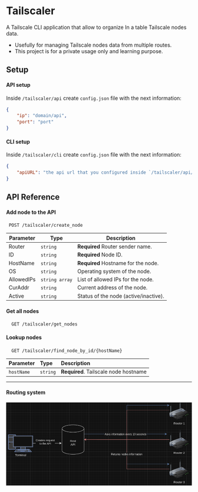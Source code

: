 # Tailscaler

A Tailscale CLI application that allow to organize In a table Tailscale nodes data.
* Usefully for managing Tailscale nodes data from multiple routes.
* This project is for a private usage only and learning purpose.

## Setup
#### API setup
Inside ```/tailscaler/api``` create ```config.json```
file with the next information:
```json
{
    "ip": "domain/api",
    "port": "port"
}

```
#### CLI setup
Inside ```/tailscaler/cli``` create ```config.json```
file with the next information:
```json
{
    "apiURL": "the api url that you configured inside `/tailscaler/api/config.json`"
}
```

## API Reference

#### Add node to the API

```http
 POST /tailscaler/create_node
```

| Parameter      | Type    | Description                           |
|------------|---------|---------------------------------------|
| Router     | `string`  | **Required** Router sender name.      |
| ID         | `string`  | **Required** Node ID.                 |
| HostName   | `string`  | **Required** Hostname for the node.   |
| OS         | `string`  | Operating system of the node.         |
| AllowedIPs | `string array`   | List of allowed IPs for the node.     |
| CurAddr    | `string`  | Current address of the node.          |
| Active     | `string`  | Status of the node (active/inactive). |


#### Get all nodes

```http
  GET /tailscaler/get_nodes
```

#### Lookup nodes

```http
  GET /tailscaler/find_node_by_id/{hostName}
```

| Parameter | Type     | Description                           |
| :-------- | :------- |:--------------------------------------|
| `hostName`      | `string` | **Required**. Tailscale node hostname |
***

#### Routing system
![image](https://raw.githubusercontent.com/IdanKoblik/Tailscaler/main/assets/router.png?token=GHSAT0AAAAAACOISCMXKZAUIAG3SCSX4RUAZRCIARQ)
